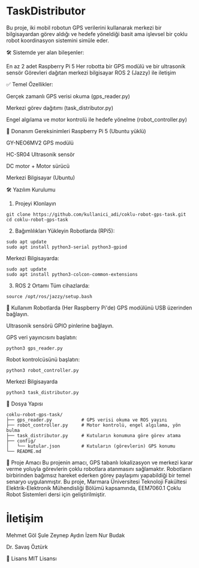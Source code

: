 # TaskDistributor
Bu proje, iki mobil robotun GPS verilerini kullanarak merkezi bir bilgisayardan görev aldığı ve hedefe yöneldiği basit ama işlevsel bir çoklu robot koordinasyon sistemini simüle eder.

🛠️ Sistemde yer alan bileşenler:

En az 2 adet Raspberry Pi 5
Her robotta bir GPS modülü ve bir ultrasonik sensör
Görevleri dağıtan merkezi bilgisayar
ROS 2 (Jazzy) ile iletişim


✅ Temel Özellikler:

Gerçek zamanlı GPS verisi okuma (gps_reader.py)

Merkezi görev dağıtımı (task_distributor.py)

Engel algılama ve motor kontrolü ile hedefe yönelme (robot_controller.py)

🧰 Donanım Gereksinimleri
Raspberry Pi 5 (Ubuntu yüklü)

GY-NEO6MV2 GPS modülü

HC-SR04 Ultrasonik sensör

DC motor + Motor sürücü

Merkezi Bilgisayar (Ubuntu)


🛠️ Yazılım Kurulumu
1. Projeyi Klonlayın
 ``` 
git clone https://github.com/kullanici_adi/coklu-robot-gps-task.git
cd coklu-robot-gps-task
 ``` 
2. Bağımlılıkları Yükleyin
Robotlarda (RPi5):
 ``` 
sudo apt update
sudo apt install python3-serial python3-gpiod
 ``` 
Merkezi Bilgisayarda:
 ``` 
sudo apt update
sudo apt install python3-colcon-common-extensions
 ``` 
3. ROS 2 Ortamı
Tüm cihazlarda:
 ``` 
source /opt/ros/jazzy/setup.bash
 ```

🚦 Kullanım
Robotlarda (Her Raspberry Pi'de)
GPS modülünü USB üzerinden bağlayın.

Ultrasonik sensörü GPIO pinlerine bağlayın.

GPS veri yayıncısını başlatın:

 ``` 
python3 gps_reader.py
 ```

Robot kontrolcüsünü başlatın:
 ``` 
python3 robot_controller.py
 ``` 
Merkezi Bilgisayarda
 ``` 
python3 task_distributor.py
 ``` 
📁 Dosya Yapısı
 ``` 
coklu-robot-gps-task/
├── gps_reader.py           # GPS verisi okuma ve ROS yayını
├── robot_controller.py     # Motor kontrolü, engel algılama, yön bulma
├── task_distributor.py     # Kutuların konumuna göre görev atama
├── config/
│   └── kutular.json        # Kutuların (görevlerin) GPS konumu
└── README.md
 ``` 

🎯 Proje Amacı
Bu projenin amacı, GPS tabanlı lokalizasyon ve merkezi karar verme yoluyla görevlerin çoklu robotlara atanmasını sağlamaktır. Robotların birbirinden bağımsız hareket ederken görev paylaşımı yapabildiği bir temel senaryo uygulanmıştır. 
Bu proje, Marmara Üniversitesi Teknoloji Fakültesi Elektrik-Elektronik Mühendisliği Bölümü kapsamında, EEM7060.1 Çoklu Robot Sistemleri dersi için geliştirilmiştir.

# İletişim
Mehmet Göl
Şule Zeynep Aydın
İzem Nur Budak

Dr. Savaş Öztürk

📄 Lisans
MIT Lisansı
